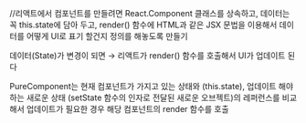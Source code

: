 //리액트에서 컴포넌트를 만들려면 React.Component 클래스를 상속하고, 데이터는 꼭 this.state에 담아 두고, render() 함수에 HTML과 같은 JSX 문법을 이용해서 데이터를 어떻게 UI로 표기 할건지 정의를 해놓도록 만들기

데이터(State)가 변경이 되면 → 리액트가 render() 함수를 호출해서 UI가 업데이트 된다

PureComponent는 현재 컴포넌트가 가지고 있는 상태와 (this.state), 업데이트 해야 하는 새로운 상태 (setState 함수의 인자로 전달된 새로운 오브젝트)의 레퍼런스를 비교해서 업데이트가 필요한 경우 해당 컴포넌트의 render 함수를 호출
